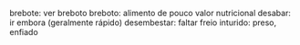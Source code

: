 brebote: ver breboto
breboto: alimento de pouco valor nutricional
desabar: ir embora (geralmente rápido)
desembestar: faltar freio
inturido: preso, enfiado


